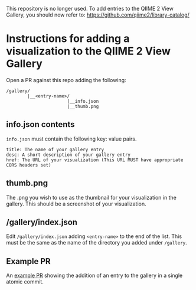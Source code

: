 This repository is no longer used.
To add entries to the QIIME 2 View Gallery, you should now refer to:
https://github.com/qiime2/library-catalog/

# Instructions for adding a visualization to the QIIME 2 View Gallery

Open a PR against this repo adding the following:

```
/gallery/
        |__<entry-name>/
                       |__info.json
                       |__thumb.png
```

## info.json contents

`info.json` must contain the following key: value pairs.

```
title: The name of your gallery entry
desc: A short description of your gallery entry
href: The URL of your visualization (This URL MUST have appropriate CORS headers set)
```

## thumb.png

The .png you wish to use as the thumbnail for your visualization in the gallery. This should be a screenshot of your visualization.

## /gallery/index.json

Edit `/gallery/index.json` adding `<entry-name>` to the end of the list. This must be the same as the name of the directory you added under `/gallery`.

## Example PR

An [example PR](https://github.com/qiime2/q2view-gallery/pull/8) showing the addition of an entry to the gallery in a single atomic commit.
